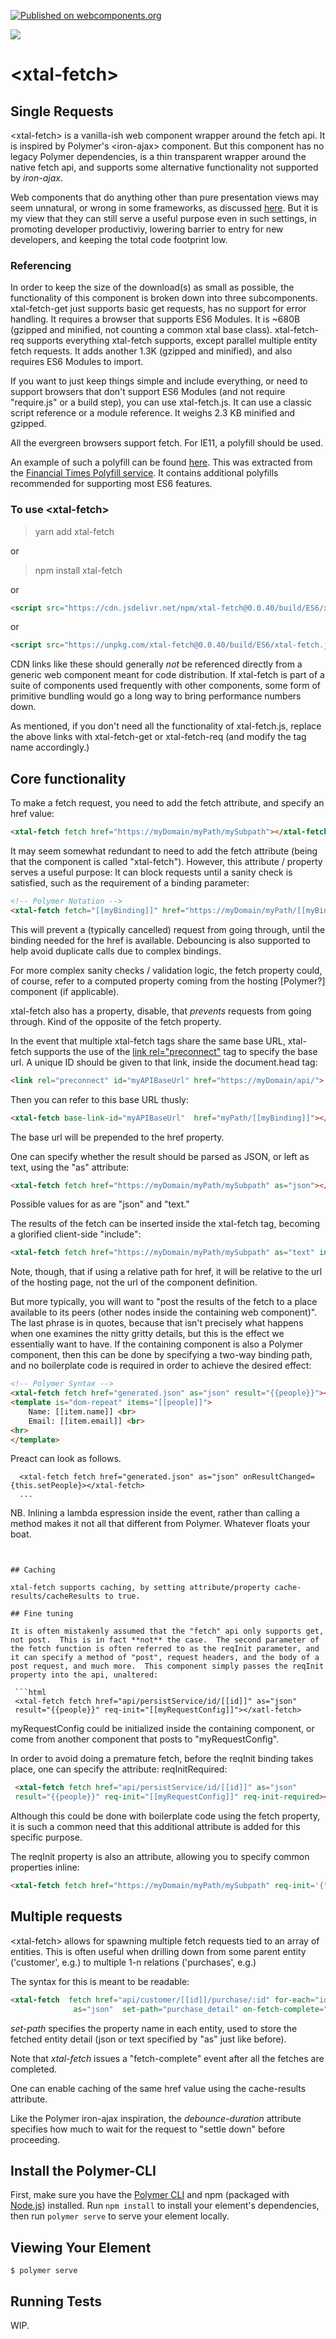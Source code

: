 [![Published on webcomponents.org](https://img.shields.io/badge/webcomponents.org-published-blue.svg)](https://www.webcomponents.org/element/bahrus/xtal-fetch)

<a href="https://nodei.co/npm/xtal-fetch/"><img src="https://nodei.co/npm/xtal-fetch.png"></a>


# \<xtal-fetch\>

## Single Requests

\<xtal-fetch\> is a vanilla-ish web component wrapper around the fetch api.  It is inspired by Polymer's \<iron-ajax\> component.  But this component has no legacy Polymer dependencies, is a thin transparent wrapper around the native fetch api, and supports some alternative functionality not supported by *iron-ajax*.

Web components that do anything other than pure presentation views may seem unnatural, or wrong in some frameworks, as discussed [here](http://github.com/bahrus/json-merge).  But it is my view that they can still serve a useful purpose even in such settings, in promoting developer productiviy, lowering barrier to entry for new developers, and keeping the total code footprint low.

### Referencing

In order to keep the size of the download(s) as small as possible, the functionality of this component is broken down into three subcomponents.  xtal-fetch-get just supports basic get requests, has no support for error handling.  It requires a browser that supports ES6 Modules.  It is ~680B (gzipped and minified, not counting a common xtal base class).  xtal-fetch-req supports everything xtal-fetch supports, except parallel multiple entity fetch requests.  It adds another 1.3K (gzipped and minified), and also requires ES6 Modules to import.  

If you want to just keep things simple and include everything, or need to support browsers that don't support ES6 Modules (and not require "require.js" or a build step), you can use xtal-fetch.js.  It can use a classic script reference or a module reference.  It weighs 2.3 KB minified and gzipped.

All the evergreen browsers support fetch.  For IE11, a polyfill should be used.

An example of such a polyfill can be found [here](https://github.com/bahrus/xtal-fetch/blob/master/IE11-polyfill.js).  This was extracted from the [Financial Times Polyfill service](https://github.com/Financial-Times/polyfill-service).  It contains additional polyfills recommended for supporting most ES6 features.

### To use  \<xtal-fetch\>


>yarn add xtal-fetch

or

>npm install xtal-fetch

or

```html
<script src="https://cdn.jsdelivr.net/npm/xtal-fetch@0.0.40/build/ES6/xtal-fetch.js"></script>
```

or

```html
<script src="https://unpkg.com/xtal-fetch@0.0.40/build/ES6/xtal-fetch.js"></script>
```

CDN links like these should generally *not* be referenced directly from a generic web component meant for code distribution.  If xtal-fetch is part of a suite of components used frequently with other components, some form of primitive bundling would go a long way to bring performance numbers down.

As mentioned, if you don't need all the functionality of xtal-fetch.js, replace the above links with xtal-fetch-get or xtal-fetch-req (and modify the tag name accordingly.)

## Core functionality

To make a fetch request, you need to add the fetch attribute, and specify an href value:

```html
<xtal-fetch fetch href="https://myDomain/myPath/mySubpath"></xtal-fetch>
```

It may seem somewhat redundant to need to add the fetch attribute (being that the component is called "xtal-fetch").  However, this attribute / property serves a useful purpose:  It can block requests until a sanity check is satisfied, such as the requirement of a binding parameter:

```html
<!-- Polymer Notation -->
<xtal-fetch fetch="[[myBinding]]" href="https://myDomain/myPath/[[myBinding]]"></xtal-fetch>
```

This will prevent a (typically cancelled) request from going through, until the binding needed for the href is available. Debouncing is also supported to help avoid duplicate calls due to complex bindings.

For more complex sanity checks / validation logic, the fetch property could, of course, refer to a computed property coming from the hosting [Polymer?] component (if applicable).

xtal-fetch also has a property, disable, that *prevents* requests from going through.  Kind of the opposite of the fetch property.

In the event that multiple xtal-fetch tags share the same base URL, xtal-fetch supports the use of the [link rel="preconnect"](https://w3c.github.io/resource-hints/#preconnect) tag to specify the base url.  A unique ID should be given to that link, inside the document.head tag:

```html
<link rel="preconnect" id="myAPIBaseUrl" href="https://myDomain/api/">
``` 

Then you can refer to this base URL thusly:

```html
<xtal-fetch base-link-id="myAPIBaseUrl"  href="myPath/[[myBinding]]"></xtal-fetch>
```

The base url will be prepended to the href property.

One can specify whether the result should be parsed as JSON, or left as text, using the "as" attribute:

```html
<xtal-fetch fetch href="https://myDomain/myPath/mySubpath" as="json"></xtal-fetch>
```

Possible values for as are "json" and "text."

The results of the fetch can be inserted inside the xtal-fetch tag, becoming a glorified client-side "include":

```html
<xtal-fetch fetch href="https://myDomain/myPath/mySubpath" as="text" insert-results></xtal-fetch>
```

Note, though, that if using a relative path for href, it will be relative to the url of the hosting page, not the url of the component definition.

But more typically, you will want to "post the results of the fetch to a place available to its peers (other nodes inside the containing web component)".  The last phrase is in quotes, because that isn't precisely what happens when one examines the nitty gritty details, but this is the effect we essentially want to have.  If the containing component is also a Polymer component, then this  can be done by specifying a two-way binding path, and no boilerplate code is required in order to achieve the desired effect: 

```html
<!-- Polymer Syntax -->
<xtal-fetch fetch href="generated.json" as="json" result="{{people}}"></xtl-fetch>
<template is="dom-repeat" items="[[people]]">
    Name: [[item.name]] <br>
    Email: [[item.email]] <br>
<hr>
</template>
```

Preact can look as follows.

```JSX
  <xtal-fetch fetch href="generated.json" as="json" onResultChanged={this.setPeople}></xtal-fetch>
  ...
``` 

NB.  Inlining a lambda espression inside the event, rather than calling a method makes it not all that different from Polymer.  Whatever floats your boat.
```


## Caching

xtal-fetch supports caching, by setting attribute/property cache-results/cacheResults to true.

## Fine tuning

It is often mistakenly assumed that the "fetch" api only supports get, not post.  This is in fact **not** the case.  The second parameter of the fetch function is often referred to as the reqInit parameter, and it can specify a method of "post", request headers, and the body of a post request, and much more.  This component simply passes the reqInit property into the api, unaltered:

 ```html
 <xtal-fetch fetch href="api/persistService/id/[[id]]" as="json" 
 result="{{people}}" req-init="[[myRequestConfig]]"></xatl-fetch>
 ```
 
 myRequestConfig could be initialized inside the containing component, or come from another component that posts to "myRequestConfig".

 In order to avoid doing a premature fetch, before the reqInit binding takes place, one can specify the attribute:  reqInitRequired:

```html
 <xtal-fetch fetch href="api/persistService/id/[[id]]" as="json" 
 result="{{people}}" req-init="[[myRequestConfig]]" req-init-required></xatl-fetch>
 ``` 

 Although this could be done with boilerplate code using the fetch property, it is such a common need that this additional attribute is added for this specific purpose. 

The reqInit property is also an attribute, allowing you to specify common properties inline:

```html
<xtal-fetch fetch href="https://myDomain/myPath/mySubpath" req-init='{"credentials": "same-origin"}' as="json"></xtal-fetch>
```

## Multiple requests

\<xtal-fetch\> allows for spawning multiple fetch requests tied to an array of entities.  This is often useful when drilling down from some parent entity ('customer', e.g.) to multiple 1-n relations ('purchases', e.g.)

The syntax for this is meant to be readable:

```html
<xtal-fetch  fetch href="api/customer/[[id]]/purchase/:id" for-each="id" in-entities="[[purchases]]" 
              as="json"  set-path="purchase_detail" on-fetch-complete="refreshDetail"></xtal-fetch>
```

*set-path* specifies the property name in each entity, used to store the fetched entity detail (json or text specified by "as" just like before).

Note that *xtal-fetch* issues a "fetch-complete" event after all the fetches are completed.

One can enable caching  of the same href value using the cache-results attribute.  

Like the Polymer iron-ajax inspiration, the *debounce-duration* attribute specifies how much to wait for the request to "settle down" before proceeding.

<!--
```
<custom-element-demo>
  <template>
  <div>
    <litter-g></litter-g>
    <xtal-fetch fetch href="https://unpkg.com/xtal-fetch@0.0.43/demo/generated.json" as="json"></xtal-fetch>
    <p-d on="fetch-complete" to="#peopleList{input:target.result};#peopleEntities{inEntities:target.result}" ></p-d>
    <ul id="peopleList" data-lit>
        <script nomodule>
            html`${input.map(i => html`<li>Name: ${i.name} <br>Email: ${i.email}</li>`)}`
        </script>
    </ul>
    
    <xtal-fetch id="peopleEntities" as="json" fetch href="detail_:_id.json" for-each="_id" set-path="detail_contents"></xtal-fetch>
    <p-d on="fetch-complete" to="{input:target.result}"></p-d>
    <ul id="detail" data-lit>
        <script nomodule>
            html`${input.map(i => html`<li>DetailContents: ${i.detail_contents.message}</li>`)}`
        </script>
    </ul>
    <script type="module" src="https://unpkg.com/p-d.p-u@0.0.69/p-d.p-u.js"></script>
    <script type="module" src="https://unpkg.com/xtal-fetch@0.0.43/xtal-fetch.js"></script>
    <script type="module" src="https://unpkg.com/litter-g@0.0.10/litter-g.js?module"></script> 

  </div>
</template>
</custom-element-demo>
```
-->
## Install the Polymer-CLI

First, make sure you have the [Polymer CLI](https://www.npmjs.com/package/polymer-cli) and npm (packaged with [Node.js](https://nodejs.org)) installed. Run `npm install` to install your element's dependencies, then run `polymer serve` to serve your element locally.

## Viewing Your Element

```
$ polymer serve
```

## Running Tests

WIP.
